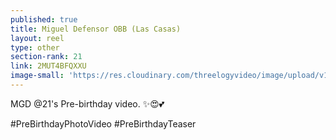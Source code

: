 ```yaml
---
published: true
title: Miguel Defensor OBB (Las Casas)
layout: reel
type: other
section-rank: 21
link: 2MUT4BFQXXU
image-small: 'https://res.cloudinary.com/threelogyvideo/image/upload/v1549819844/1%20yt.jpg'
---
```

MGD @21's Pre-birthday video. ✨😍💕

#PreBirthdayPhotoVideo #PreBirthdayTeaser 